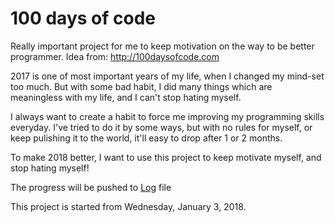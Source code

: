 # 100 days of code
Really important project for me to keep motivation on the way to be better programmer. Idea from: http://100daysofcode.com

2017 is one of most important years of my life, when I changed my mind-set too much. But with some bad habit, I did many things which are meaningless with my life, and I can't stop hating myself.

I always want to create a habit to force me improving my programming skills everyday. I've tried to do it by some ways, but with no rules for myself, or keep pulishing it to the world, it'll easy to drop after 1 or 2 months.

To make 2018 better, I want to use this project to keep motivate myself, and stop hating myself!

The progress will be pushed to [Log](./log.md) file

This project is started from Wednesday, January 3, 2018.
